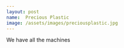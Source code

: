 ```yaml
---
layout: post
name:  Precious Plastic
image: /assets/images/preciousplastic.jpg
---
```


We have all the machines